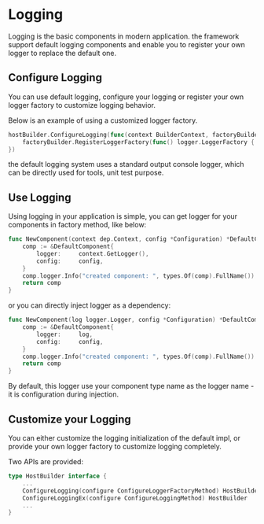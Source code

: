 # Logging

Logging is the basic components in modern application. the framework support default logging components and enable you to register your own logger to replace the default one.



## Configure Logging

You can use default logging, configure your logging or register your own logger factory to customize logging behavior.

Below is an example of using a customized logger factory.

```go
hostBuilder.ConfigureLogging(func(context BuilderContext, factoryBuilder LoggerFactoryBuilder){
    factoryBuilder.RegisterLoggerFactory(func() logger.LoggerFactory {...})
})
```

the default logging system uses a standard output console logger, which can be directly used for tools, unit test purpose.



## Use Logging

Using logging in your application is simple, you can get logger for your components in factory method, like below:

```go
func NewComponent(context dep.Context, config *Configuration) *DefaultComponent {
    comp := &DefaultComponent{
		logger:     context.GetLogger(),
		config:     config,
	}
	comp.logger.Info("created component: ", types.Of(comp).FullName())
	return comp
}
```

or you can directly inject logger as a dependency:

```go
func NewComponent(log logger.Logger, config *Configuration) *DefaultComponent {
    comp := &DefaultComponent{
		logger:     log,
		config:     config,
	}
	comp.logger.Info("created component: ", types.Of(comp).FullName())
	return comp
}
```

By  default, this logger use your component type name as the logger name - it is configuration during injection. 



## Customize your Logging

You can either customize the logging initialization of the default impl, or provide your own logger factory to customize logging completely.

Two APIs are provided:

```go
type HostBuilder interface {
	...
	ConfigureLogging(configure ConfigureLoggerFactoryMethod) HostBuilder
	ConfigureLoggingEx(configure ConfigureLoggingMethod) HostBuilder
	...
}
```

